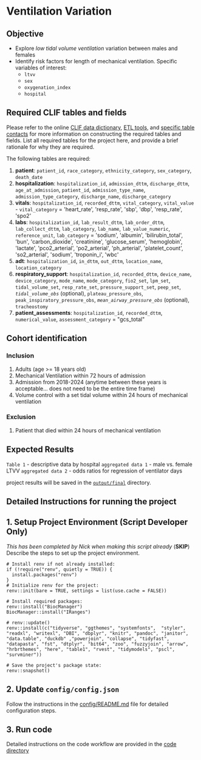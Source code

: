 # Ventilation Variation

## Objective

-   Explore *low tidal volume ventilation* variation between males and
    females
-   Identify risk factors for length of mechanical ventilation. Specific
    variables of interest:
    -   `ltvv`
    -   `sex`
    -   `oxygenation_index`
    -   `hospital`

## Required CLIF tables and fields

Please refer to the online [CLIF data
dictionary](https://clif-consortium.github.io/website/data-dictionary.html),
[ETL
tools](https://github.com/clif-consortium/CLIF/tree/main/etl-to-clif-resources),
and [specific table
contacts](https://github.com/clif-consortium/CLIF?tab=readme-ov-file#relational-clif)
for more information on constructing the required tables and fields.
List all required tables for the project here, and provide a brief
rationale for why they are required.

The following tables are required:

1.  **patient**: `patient_id`, `race_category`, `ethnicity_category`,
    `sex_category`, `death_date`
2.  **hospitalization**: `hospitalization_id`, `admission_dttm`,
    `discharge_dttm`, `age_at_admission`, `patient_id`,
    `admission_type_name`, `admission_type_category`, `discharge_name`,
    `discharge_category`
3.  **vitals**: `hospitalization_id`, `recorded_dttm`, `vital_category`,
    `vital_value` - `vital_category` = 'heart_rate', 'resp_rate', 'sbp',
    'dbp', 'resp_rate', 'spo2'
4.  **labs**: `hospitalization_id`, `lab_result_dttm`, `lab_order_dttm`,
    `lab_collect_dttm`, `lab_category`, `lab_name`, `lab_value_numeric`,
    `reference_unit`, `lab_category` = 'sodium', 'albumin', 'bilirubin_total',
    'bun', 'carbon_dioxide', 'creatinine',
    'glucose_serum', 'hemoglobin', 'lactate', 'pco2_arterial',
    'po2_arterial', 'ph_arterial', 'platelet_count', 'so2_arterial',
    'sodium', 'troponin_i', 'wbc'
5.  **adt**: `hospitalization_id`, `in_dttm`, `out_dttm`,
    `location_name`, `location_category`
6.  **respiratory_support**: `hospitalization_id`, `recorded_dttm`,
    `device_name`, `device_category`, `mode_name`, `mode_category`,
    `fio2_set`, `lpm_set`, `tidal_volume_set`, `resp_rate_set`,
    `pressure_support_set`, `peep_set`, *`tidal_volume_obs`* (optional),
    `plateau_pressure_obs`, `peak_inspiratory_pressure_obs`,
    *`mean_airway_pressure_obs`* (optional), `tracheostomy`
7.  **patient_assessments**: `hospitalization_id`, `recorded_dttm`,
    `numerical_value`, `assessment_category` = "gcs_total"

## Cohort identification

### Inclusion

1.  Adults (age \>= 18 years old)
2.  Mechanical Ventilation within 72 hours of admission
3.  Admission from 2018-2024 (anytime between these years is
    acceptable... does not need to be the entire time frame)
4.  Volume control with a set tidal volume within 24 hours of mechanical
    ventilation

### Exclusion

1.  Patient that died within 24 hours of mechanical ventilation

## Expected Results

`Table 1` - descriptive data by hospital `aggregated data 1` - male vs.
female LTVV `aggregated data 2` - odds ratios for regression of
ventilator days

project results will be saved in the [`output/final`](output/README.md)
directory.

## Detailed Instructions for running the project

## 1. Setup Project Environment **(Script Developer Only)**

*This has been completed by Nick when making this script already*
(**SKIP**)\
Describe the steps to set up the project environment.

```         
# Install renv if not already installed:
if (!require("renv", quietly = TRUE)) {
  install.packages("renv")
}
# Initialize renv for the project:
renv::init(bare = TRUE, settings = list(use.cache = FALSE))

# Install required packages:
renv::install("BiocManager")
BiocManager::install("IRanges")

# renv::update()
renv::install(c("tidyverse", "ggthemes", "systemfonts",  "styler", "readxl", "writexl", "DBI", "dbplyr", "knitr", "pandoc", "janitor", "data.table", "duckdb" ,"powerjoin", "collapse", "tidyfast", "datapasta", "fst", "dtplyr", "bit64", "zoo", "fuzzyjoin", "arrow", "hrbrthemes", "here", "table1", "rvest", "tidymodels", "pscl", "survminer"))

# Save the project's package state:
renv::snapshot()
```

## 2. Update `config/config.json`

Follow the instructions in the [config/README.md](config/README.md) file
for detailed configuration steps.

## 3. Run code

Detailed instructions on the code workflow are provided in the [code
directory](code/README.md)
